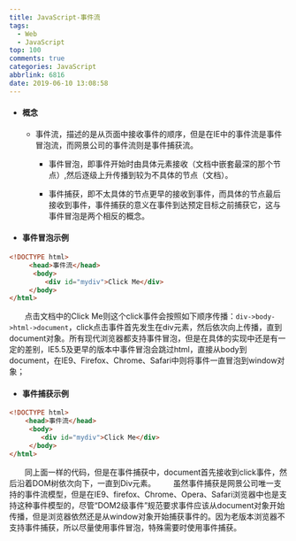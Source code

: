 ```yaml
---
title: JavaScript-事件流
tags:
  - Web
  - JavaScript
top: 100
comments: true
categories: JavaScript
abbrlink: 6816
date: 2019-06-10 13:08:58
---
```

<!--![](https://source.unsplash.com/random/800x200)-->
<!--&emsp;-->

- #### 概念

    - 事件流，描述的是从页面中接收事件的顺序，但是在IE中的事件流是事件冒泡流，而网景公司的事件流则是事件捕获流。

        - 事件冒泡，即事件开始时由具体元素接收（文档中嵌套最深的那个节点）,然后逐级上升传播到较为不具体的节点（文档）。

        - 事件捕获，即不太具体的节点更早的接收到事件，而具体的节点最后接收到事件，事件捕获的意义在事件到达预定目标之前捕获它，这与事件冒泡是两个相反的概念。
        
<!-- more -->

- #### 事件冒泡示例
```html
<!DOCTYPE html>
     <head>事件流</head>
      <body>
         <div id="mydiv">Click Me</div>    
     </body>
</html>
```
&emsp;&emsp;点击文档中的Click Me则这个click事件会按照如下顺序传播：`div->body->html->document`，click点击事件首先发生在div元素，然后依次向上传播，直到document对象。所有现代浏览器都支持事件冒泡，但是在具体的实现中还是有一定的差别，IE5.5及更早的版本中事件冒泡会跳过html，直接从body到document，在IE9、Firefox、Chrome、Safari中则将事件一直冒泡到window对象；

- #### 事件捕获示例
```html
<!DOCTYPE html>
    <head>事件流</head>
     <body>
        <div id="mydiv">Click Me</div>    
     </body>
</html>
```

&emsp;&emsp;同上面一样的代码，但是在事件捕获中，document首先接收到click事件，然后沿着DOM树依次向下，一直到Div元素。
&emsp;&emsp;虽然事件捕获是网景公司唯一支持的事件流模型，但是在IE9、firefox、Chrome、Opera、Safari浏览器中也是支持这种事件模型的，尽管“DOM2级事件”规范要求事件应该从document对象开始传播，但是浏览器依然还是从window对象开始捕获事件的。因为老版本浏览器不支持事件捕获，所以尽量使用事件冒泡，特殊需要时使用事件捕获。
